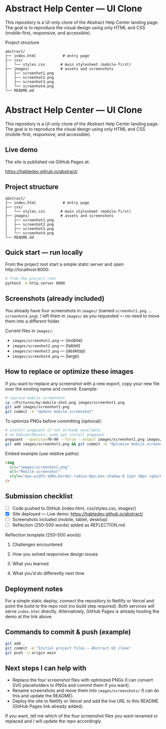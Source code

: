 # Abstract Help Center — UI Clone

This repository is a UI-only clone of the Abstract Help Center landing page. The goal is to reproduce the visual design using only HTML and CSS (mobile-first, responsive, and accessible).

Project structure

```
abstract/
├── index.html            # entry page
├── css/
│   └── styles.css       # main stylesheet (mobile-first)
├── images/              # assets and screenshots
│   ├── screenhot1.png
│   ├── screenhot2.png
│   ├── screenhot3.png
│   └── screenhot4.png
└── README.md
```

# Abstract Help Center — UI Clone

This repository is a UI-only clone of the Abstract Help Center landing page. The goal is to reproduce the visual design using only HTML and CSS (mobile-first, responsive, and accessible).

## Live demo

The site is published via GitHub Pages at:

https://habtedev.github.io/abstract/

## Project structure

```
abstract/
├── index.html            # entry page
├── css/
│   └── styles.css       # main stylesheet (mobile-first)
├── images/              # assets and screenshots
│   ├── screenhot1.png
│   ├── screenhot2.png
│   ├── screenhot3.png
│   └── screenhot4.png
└── README.md
```

## Quick start — run locally

From the project root start a simple static server and open http://localhost:8000:

```bash
# from the project root
python3 -m http.server 8000
```

## Screenshots (already included)

You already have four screenshots in `images/` (named `screenhot1.png` … `screenhot4.png`). I left them in `images/` as you requested — no need to move them into a different folder.

Current files in `images/`:

- `images/screenhot1.png` — (mobile)
- `images/screenhot2.png` — (tablet)
- `images/screenhot3.png` — (desktop)
- `images/screenhot4.png` — (large)

## How to replace or optimize these images

If you want to replace any screenshot with a new export, copy your new file over the existing name and commit. Example:

```bash
# replace mobile screenshot
cp ~/Pictures/my-mobile-shot.png images/screenhot1.png
git add images/screenhot1.png
git commit -m "Update mobile screenshot"
```

To optimize PNGs before committing (optional):

```bash
# install pngquant if not already available
# on Debian/Ubuntu: sudo apt install pngquant
pngquant --quality=70-90 --force --output images/screenhot1.png images/screenhot1.png
git add images/screenhot1.png && git commit -m "Optimize mobile screenshot"
```

Embed example (use relative paths):

```html
<img
  src="images/screenhot1.png"
  alt="Mobile screenshot"
  style="max-width:100%;border-radius:8px;box-shadow:0 12px 30px rgba(0,0,0,0.08);"
/>
```

## Submission checklist

- [ ] Code pushed to GitHub (index.html, css/styles.css, images/)
- [x] Site deployed — Live demo: https://habtedev.github.io/abstract/
- [ ] Screenshots included (mobile, tablet, desktop)
- [ ] Reflection (250–500 words) added as REFLECTION.md

Reflection template (250–500 words)

1. Challenges encountered

2. How you solved responsive design issues

3. What you learned

4. What you'd do differently next time

## Deployment notes

For a simple static deploy, connect the repository to Netlify or Vercel and point the build to the repo root (no build step required). Both services will serve `index.html` directly. Alternatively, GitHub Pages is already hosting the demo at the link above.

## Commands to commit & push (example)

```bash
git add .
git commit -m "Initial project files — Abstract UI clone"
git push -u origin main
```

## Next steps I can help with

- Replace the four screenshot files with optimized PNGs (I can convert SVG placeholders to PNGs and commit them if you want).
- Rename screenshots and move them into `images/screenshots/` (I can do this and update the README).
- Deploy the site to Netlify or Vercel and add the live URL to this README (GitHub Pages link already added).

If you want, tell me which of the four screenshot files you want renamed or replaced and I will update the repo accordingly.
